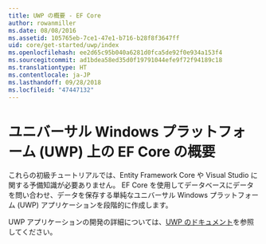 ```yaml
---
title: UWP の概要 - EF Core
author: rowanmiller
ms.date: 08/08/2016
ms.assetid: 105765eb-7ce1-47e1-b716-b28f8f3647ff
uid: core/get-started/uwp/index
ms.openlocfilehash: ee2d65c95b040a6281d0fca5de92f0e934a153f4
ms.sourcegitcommit: ad1bdea58ed35d0f19791044efe9f72f94189c18
ms.translationtype: HT
ms.contentlocale: ja-JP
ms.lasthandoff: 09/28/2018
ms.locfileid: "47447132"
---
```

# <a name="getting-started-with-ef-core-on-universal-windows-platform-uwp"></a>ユニバーサル Windows プラットフォーム (UWP) 上の EF Core の概要

これらの初級チュートリアルでは、Entity Framework Core や Visual Studio に関する予備知識が必要ありません。 EF Core を使用してデータベースにデータを問い合わせ、データを保存する単純なユニバーサル Windows プラットフォーム (UWP) アプリケーションを段階的に作成します。

UWP アプリケーションの開発の詳細については、[UWP のドキュメント](https://docs.microsoft.com/windows/uwp/develop/)を参照してください。
